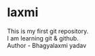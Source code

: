# laxmi
This is my first git repository.
<br>
I am learning git & github.
<br>
  Author - Bhagyalaxmi yadav
